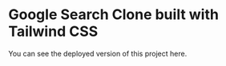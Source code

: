 # Google Search Clone built with Tailwind CSS

You can see the deployed version of this project here.
